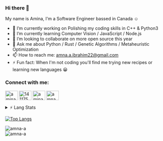 ### Hi there 👋

My name is Amina, I'm a Software Engineer bassed in Canada :relaxed:


- 🔭 I’m currently working on Polishing my coding skills in C++ & Python3
- 🌱 I’m currently learning Computer Vision / JavaScript / Node.js
- 👯 I’m looking to collaborate on more open source this year
- 💬 Ask me about Python / Rust / Genetic Algorithms / Metaheuristic Optimization
- 📫 How to reach me: amna.a.ibrahim22@gmail.com
- ⚡ Fun fact: When I'm not coding you'll find me trying new recipes or learning new languages :grinning: 


<h3 align="left">Connect with me:</h3>
<p align="left">
<a href="https://linkedin.com/in/amina-eltahir" target="blank"><img align="center" src="https://cdn.jsdelivr.net/npm/simple-icons@3.0.1/icons/linkedin.svg" alt="amina eltahir" height="30" width="40" /></a>
<a href="https://stackoverflow.com/users/14117545" target="blank"><img align="center" src="https://cdn.jsdelivr.net/npm/simple-icons@3.0.1/icons/stackoverflow.svg" alt="14117545" height="30" width="40" /></a>
<a href="https://kaggle.com/aminaeltahir" target="blank"><img align="center" src="https://cdn.jsdelivr.net/npm/simple-icons@3.0.1/icons/kaggle.svg" alt="amina eltahir" height="30" width="40" /></a>
<a href="https://www.hackerrank.com/amna_a_ibrahim22" target="blank"><img align="center" src="https://cdn.jsdelivr.net/npm/simple-icons@3.0.1/icons/hackerrank.svg" alt="amna_a_ibrahim22" height="30" width="40" /></a>
</p>


<details>
  <summary><g-emoji class="g-emoji" alias="zap" fallback-src="https://github.githubassets.com/images/icons/emoji/unicode/26a1.png">⚡</g-emoji> Lang Stats</summary>
  <div>
    <a target="_blank" rel="noopener noreferrer" href="https://camo.githubusercontent.com/b077a5aa3d0fb73fe0735e9ffbc9a75200b08ad0eb90592b29da55a463efcf39/68747470733a2f2f6769746875622d726561646d652d73746174732d6465706c6f792d6d6f656c617365632e76657263656c2e6170702f6170692f746f702d6c616e67732f3f757365726e616d653d4d6f456c61536563266c616e67735f636f756e743d3130266c61796f75743d636f6d7061637426686964655f626f726465723d74727565"><img alt="MoElaSec's GitHub Stats" src="https://camo.githubusercontent.com/b077a5aa3d0fb73fe0735e9ffbc9a75200b08ad0eb90592b29da55a463efcf39/68747470733a2f2f6769746875622d726561646d652d73746174732d6465706c6f792d6d6f656c617365632e76657263656c2e6170702f6170692f746f702d6c616e67732f3f757365726e616d653d4d6f456c61536563266c616e67735f636f756e743d3130266c61796f75743d636f6d7061637426686964655f626f726465723d74727565" data-canonical-src="https://github-readme-stats-deploy-moelasec.vercel.app/api/top-langs/?username=MoElaSec&amp;langs_count=10&amp;layout=compact&amp;hide_border=true" style="max-width:100%;"></a>
  </div>
</details>

[![Top Langs](https://github-readme-stats.vercel.app/api/top-langs/?username=Amna-A&langs_count=10&layout=compact)](https://github.com/anuraghazra/github-readme-stats)

<div class="row">
  <div class="column">
    <img src="https://github-readme-stats.vercel.app/api?username=amna-a&show_icons=true&locale=en" alt="amna-a">
  </div>
  <div class="column">
    <img src="https://github-readme-streak-stats.herokuapp.com/?user=amna-a&" alt="amna-a">
  </div>
</div>




